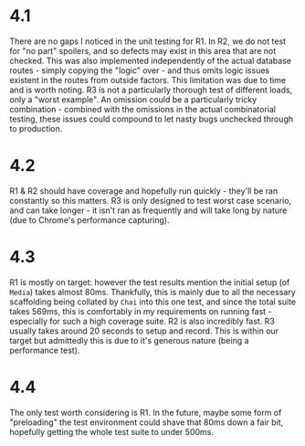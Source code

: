 # 4.1
There are no gaps I noticed in the unit testing for R1.
In R2, we do not test for "no part" spoilers, and so defects may exist in this area that are not checked. This was also implemented independently of the actual database routes - simply copying the "logic" over - and thus omits logic issues existent in the routes from outside factors. This limitation was due to time and is worth noting.
R3 is not a particularly thorough test of different loads, only a "worst example". An omission could be a particularly tricky combination - combined with the omissions in the actual combinatorial testing, these issues could compound to let nasty bugs unchecked through to production.
# 4.2
R1 & R2 should have coverage and hopefully run quickly - they'll be ran constantly so this matters.
R3 is only designed to test worst case scenario, and can take longer - it isn't ran as frequently and will take long by nature (due to Chrome's performance capturing).
# 4.3
R1 is mostly on target: however the test results mention the initial setup (of `Media`) takes almost 80ms. Thankfully, this is mainly due to all the necessary scaffolding being collated by `Chai` into this one test, and since the total suite takes 569ms, this is comfortably in my requirements on running fast - especially for such a high coverage suite. R2 is also incredibly fast.
R3 usually takes around 20 seconds to setup and record. This is within our target but admittedly this is due to it's generous nature (being a performance test).
# 4.4
The only test worth considering is R1. In the future, maybe some form of "preloading" the test environment could shave that 80ms down a fair bit, hopefully getting the whole test suite to under 500ms.